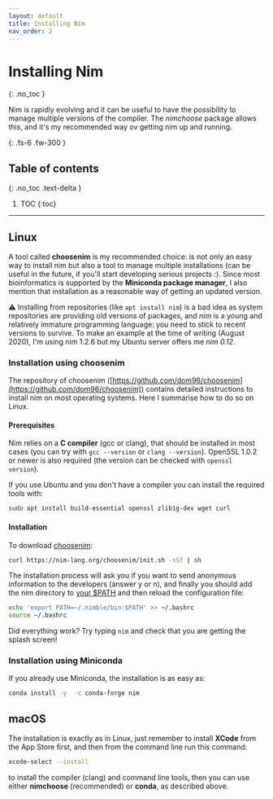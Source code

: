 ```yaml
---
layout: default
title: Installing Nim
nav_order: 2
---
```


# Installing Nim
{: .no_toc }

Nim is rapidly evolving and it can be useful to have the possibility to manage multiple
versions of the compiler. The _nimchoose_ package allows this, and it's my
recommended way ov getting nim up and running.

{: .fs-6 .fw-300 }

## Table of contents
{: .no_toc .text-delta }

1. TOC
{:toc}

---

## Linux

A tool called **choosenim** is my recommended choice:
is not only an easy way to install nim but also a tool to manage multiple installations
(can be useful in the future, if you'll start developing serious projects :).
Since most bioinformatics is supported by the **Miniconda package manager**, I also mention that installation as a reasonable way of getting an updated version.

:warning: Installing from repositories (like `apt install nim`)
is a bad idea as system repositories are providing old versions of packages,
and _nim_ is a young and relatively immature programming language:
you need to stick to recent versions to survive.
To make an example at the time of writing (August 2020),
I'm using nim 1.2.6 but my Ubuntu server offers me _nim 0.12_.

### Installation using choosenim

The repository of choosenim ([https://github.com/dom96/choosenim](https://github.com/dom96/choosenim))
contains detailed instructions to install nim on most operating systems.
Here I summarise how to do so on Linux.

#### Prerequisites
Nim relies on a **C compiler** (gcc or clang), that should be installed in most cases
(you can try with `gcc --version` or `clang --version`).
OpenSSL 1.0.2 or newer is also required (the version can be checked with `openssl version`).

If you use Ubuntu and you don't have a compiler you can install the required tools with:

```bash
sudo apt install build-essential openssl zlib1g-dev wget curl
```

#### Installation
To download [choosenim](https://github.com/dom96/choosenim#readme):

```bash
curl https://nim-lang.org/choosenim/init.sh -sSf | sh
```

The installation process will ask you if you want to send anonymous information
to the developers (answer y or n), and finally you should add the nim directory to
[your $PATH](https://opensource.com/article/17/6/set-path-linux)
and then reload the configuration file:

```bash
echo 'export PATH=~/.nimble/bin:$PATH' >> ~/.bashrc
source ~/.bashrc
```

Did everything work? Try typing `nim` and check that you are getting the splash screen!

### Installation using Miniconda

If you already use Miniconda, the installation is as easy as:

```bash
conda install -y  -c conda-forge nim
```

## macOS

The installation is exactly as in Linux, just remember to install **XCode** from the App Store first,
and then from the command line run this command:
```bash
xcode-select --install
```

to install the compiler (clang) and command line tools, then you can use either
**nimchoose** (recommended) or **conda**, as described above.
